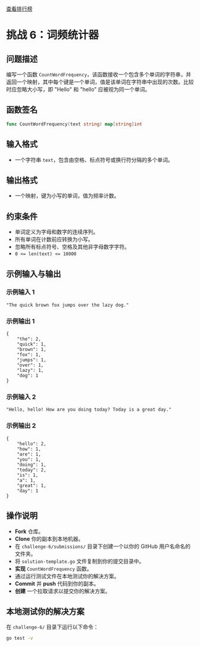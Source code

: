 [查看排行榜](SCOREBOARD.md)

# 挑战 6：词频统计器

## 问题描述

编写一个函数 `CountWordFrequency`，该函数接收一个包含多个单词的字符串，并返回一个映射，其中每个键是一个单词，值是该单词在字符串中出现的次数。比较时应忽略大小写，即 "Hello" 和 "hello" 应被视为同一个单词。

## 函数签名

```go
func CountWordFrequency(text string) map[string]int
```

## 输入格式

- 一个字符串 `text`，包含由空格、标点符号或换行符分隔的多个单词。

## 输出格式

- 一个映射，键为小写的单词，值为频率计数。

## 约束条件

- 单词定义为字母和数字的连续序列。
- 所有单词在计数前应转换为小写。
- 忽略所有标点符号、空格及其他非字母数字字符。
- `0 <= len(text) <= 10000`

## 示例输入与输出

### 示例输入 1

```
"The quick brown fox jumps over the lazy dog."
```

### 示例输出 1

```
{
    "the": 2,
    "quick": 1,
    "brown": 1,
    "fox": 1,
    "jumps": 1,
    "over": 1,
    "lazy": 1,
    "dog": 1
}
```

### 示例输入 2

```
"Hello, hello! How are you doing today? Today is a great day."
```

### 示例输出 2

```
{
    "hello": 2,
    "how": 1,
    "are": 1,
    "you": 1,
    "doing": 1,
    "today": 2,
    "is": 1,
    "a": 1,
    "great": 1,
    "day": 1
}
```

## 操作说明

- **Fork** 仓库。
- **Clone** 你的副本到本地机器。
- 在 `challenge-6/submissions/` 目录下创建一个以你的 GitHub 用户名命名的文件夹。
- 将 `solution-template.go` 文件复制到你的提交目录中。
- **实现** `CountWordFrequency` 函数。
- 通过运行测试文件在本地测试你的解决方案。
- **Commit** 并 **push** 代码到你的副本。
- **创建** 一个拉取请求以提交你的解决方案。

## 本地测试你的解决方案

在 `challenge-6/` 目录下运行以下命令：

```bash
go test -v
```